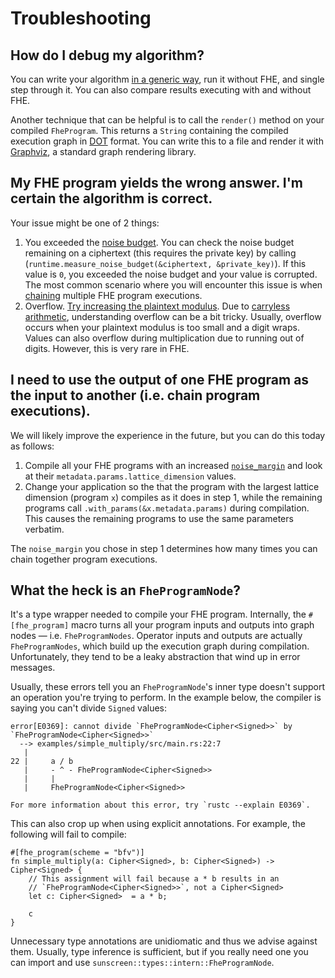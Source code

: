 # Troubleshooting
## How do I debug my algorithm?
You can write your algorithm [in a generic way](./factoring_fhe_programs.md), run it without FHE, and single step through it.
You can also compare results executing with and without FHE.

Another technique that can be helpful is to call the `render()` method on your compiled `FheProgram`. This returns a `String` containing the compiled execution graph in [DOT](https://www.graphviz.org/doc/info/lang.html) format. You can write this to a file and render it with [Graphviz](https://graphviz.org/), a standard graph rendering library.

## My FHE program yields the wrong answer. I'm certain the algorithm is correct.
Your issue might be one of 2 things:
1. You exceeded the [noise budget](../advanced/noise_margin.md). You can check the noise budget remaining on a ciphertext (this requires the private key) by calling (`runtime.measure_noise_budget(&ciphertext, &private_key)`). If this value is `0`, you exceeded the noise budget and your value is corrupted. The most common scenario where you will encounter this issue is when [chaining](#i-need-to-use-the-output-of-one-fhe-program-as-the-input-to-another-ie-chain-program-executions) multiple FHE program executions.
2. Overflow. [Try increasing the plaintext modulus](../advanced/plain_modulus/choosing_plain_modulus.md). Due to [carryless arithmetic](../advanced/carryless_arithmetic.md), understanding overflow can be a bit tricky. Usually, overflow occurs when your plaintext modulus is too small and a digit wraps. Values can also overflow during multiplication due to running out of digits. However, this is very rare in FHE.

## I need to use the output of one FHE program as the input to another (i.e. chain program executions).
We will likely improve the experience in the future, but you can do this today as follows:

1. Compile all your FHE programs with an increased [`noise_margin`](../advanced/noise_margin.md#changing-the-noise-margin) and look at their `metadata.params.lattice_dimension` values.
2. Change your application so the that the program with the largest lattice dimension (program `x`) compiles as it does in step 1, while the remaining programs call `.with_params(&x.metadata.params)` during compilation. This causes the remaining programs to use the same parameters verbatim.

The `noise_margin` you chose in step 1 determines how many times you can chain together program executions.

## What the heck is an `FheProgramNode`?
It's a type wrapper needed to compile your FHE program. Internally, the `#[fhe_program]` macro turns all your program inputs and outputs into graph nodes &mdash; i.e. `FheProgramNodes`. Operator inputs and outputs are actually `FheProgramNodes`, which build up the execution graph during compilation. Unfortunately, they tend to be a leaky abstraction that wind up in error messages.

Usually, these errors tell you an `FheProgramNode`'s inner type doesn't
support an operation you're trying to perform. In the example below, the compiler is saying you can't divide `Signed` values:

```ignore
error[E0369]: cannot divide `FheProgramNode<Cipher<Signed>>` by `FheProgramNode<Cipher<Signed>>`
  --> examples/simple_multiply/src/main.rs:22:7
   |
22 |     a / b
   |     - ^ - FheProgramNode<Cipher<Signed>>
   |     |
   |     FheProgramNode<Cipher<Signed>>

For more information about this error, try `rustc --explain E0369`.
```

This can also crop up when using explicit annotations. For example, the following will fail to compile:

```rust,no_run,compile_fail
#[fhe_program(scheme = "bfv")]
fn simple_multiply(a: Cipher<Signed>, b: Cipher<Signed>) -> Cipher<Signed> {
    // This assignment will fail because a * b results in an
    // `FheProgramNode<Cipher<Signed>>`, not a Cipher<Signed>
    let c: Cipher<Signed>  = a * b;

    c
}
```

Unnecessary type annotations are unidiomatic and thus we advise against them. Usually, type inference is sufficient, but if you really need one you can import and use `sunscreen::types::intern::FheProgramNode`.
